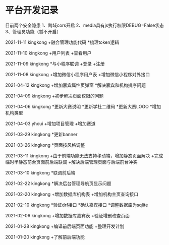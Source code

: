 # 平台开发记录

目前两个安全隐患
1、跨域cors开启
2、media具有js执行权限DEBUG=False状态
3、管理员功能（暂不开启）

2021-11-11 kingkong
+融合管理功能代码
*梳理token逻辑

2021-11-10 kingkong
+用户列表
+查看用户

2021-11-09 kingkong
*与小程序联调
+登录
+注册

2021-11-08 kingkong
+增加微信小程序用户表
+增加微信小程序对外接口

2021-04-12 kingkong
+增加嘉宾属性页弹窗
*解决嘉宾和机构排序问题

2021-04-09 kingkong
+初步解决页面权限的问题

2021-04-06 kingkong
*更新大赛说明
*更新学社二维码
*更新大赛LOGO
*增加机构类型

2021-04-03 yhcui
+增加项目管理
+增加赛道

2021-03-29 kingkong
*更新banner

2021-03-26 kingkong
*页面按风格调整

2021-03-11 kingkong
+由于前端功能无法支持移动端，增加静态页面解决
+完成临时半静态前台页面前后端联调
+解决后端管理页面与后端前台冲突

2021-03-10 kingkong
*联调前后端

2021-02-22 kingkong
*解决后台管理导航页显示问题

2021-02-20 kingkong
+增加数据库机构表
+增加机构主页查询接口

2021-02-10 kingkong
*验证drf接口
*确认嘉宾接口
*调整数据库为sqlite

2021-02-06 kingkong
+增加数据库嘉宾表
+验证增删改查页面

2021-01-28 kingkong
+编译前后端页面功能
+整理开发计划

2021-01-20 kingkong
+了解前后端功能